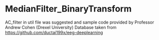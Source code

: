 # MedianFilter_BinaryTransform  

AC_filter in util file was suggested and sample code provided by Professor Andrew Cohen (Drexel University)
Database taken from https://github.com/ductai199x/eeg-deeplearning
